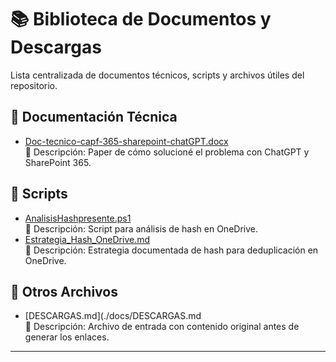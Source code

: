 # 📚 Biblioteca de Documentos y Descargas

Lista centralizada de documentos técnicos, scripts y archivos útiles del repositorio.

## 📂 Documentación Técnica

- [Doc-tecnico-capf-365-sharepoint-chatGPT.docx](./docs/Doc-tecnico-capf-365-sharepoint-chatGPT.docx)  
  📄 Descripción: Paper de cómo solucioné el problema con ChatGPT y SharePoint 365.

## 📂 Scripts

- [AnalisisHashpresente.ps1](./scripts/AnalisisHashpresente.ps1)  
  🧪 Descripción: Script para análisis de hash en OneDrive.
- [Estrategia_Hash_OneDrive.md](./Estrategia_Hash_OneDrive.md)  
  📝 Descripción: Estrategia documentada de hash para deduplicación en OneDrive.

## 📂 Otros Archivos

- [DESCARGAS.md](./docs/DESCARGAS.md  
  📄 Descripción: Archivo de entrada con contenido original antes de generar los enlaces.

---
